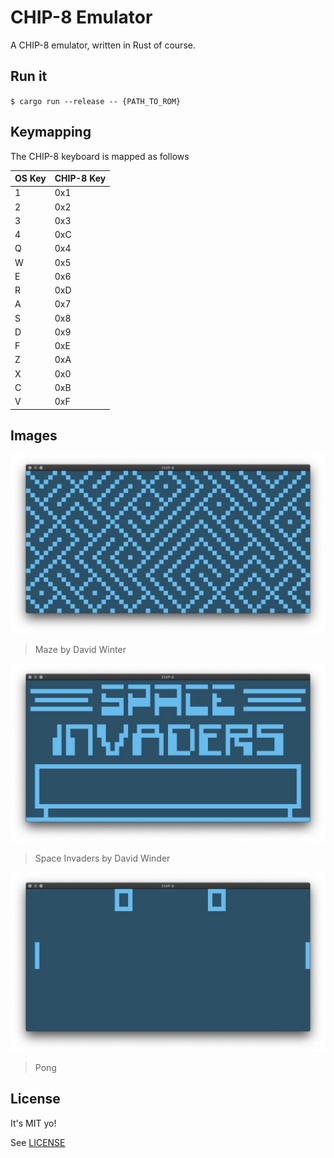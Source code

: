 # CHIP-8 Emulator

A CHIP-8 emulator, written in Rust of course.

## Run it

`$ cargo run --release -- {PATH_TO_ROM}`

## Keymapping

The CHIP-8 keyboard is mapped as follows

| **OS Key** |   **CHIP-8 Key** |
|------------|------------------|
| 1          |  0x1             |
| 2          | 0x2              |
| 3          |  0x3             |
| 4          | 0xC              |
| Q          |  0x4             |
| W          | 0x5              |
| E          | 0x6              |
| R          | 0xD              |
| A          | 0x7              |
| S          | 0x8              |
| D          | 0x9              |
| F          | 0xE              |
| Z          | 0xA              |
| X          | 0x0              |
| C          | 0xB              |
| V          | 0xF              |

## Images

![](images/maze.png)

> Maze by David Winter

![](images/space-invaders.png)

> Space Invaders by David Winder

![](images/pong.png)

> Pong

## License

It's MIT yo!

See [LICENSE](LICENSE)
